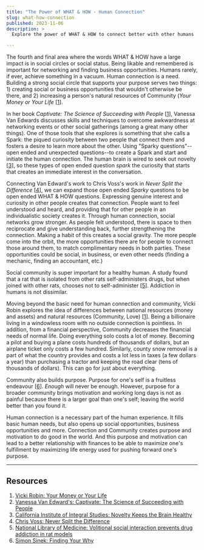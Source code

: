 ```yaml
---
title: "The Power of WHAT & HOW - Human Connection"
slug: what-how-connection
published: 2023-11-06
description: >
  Explore the power of WHAT & HOW to connect better with other humans

---
```


The fourth and final area where the words WHAT & HOW have a large impact is in social circles or social status. Being
likable and remembered is important for networking and finding business opportunities. Humans rarely, if ever, achieve
something in a vacuum. Human connection is a need. Building a strong social circle that supports your purpose serves two
things:  1) creating social or business opportunities that wouldn't otherwise be there, and 2) increasing a person's
natural resources of Community (_Your Money or Your Life_ [[1](https://yourmoneyoryourlife.com/book-summary/)].

In her book _Captivate: The Science of Succeeding with People_ [[1](https://www.scienceofpeople.com/captivate/)],
Vanessa Van Edwards discusses skills and techniques to overcome awkwardness at networking events or other social
gatherings (among a great many other things). One of those tools that she explores is something that she calls a Spark:
the piqued curiosity between two people that connect them and fosters a desire to learn more about the other. Using
"Sparky questions"--open ended and unexpected questions--to create a Spark and start and initiate the human connection.
The human brain is wired to seek out novelty [[3](https://www.ciis.edu/news/novelty-keeps-your-brain-healthy)], so these
types of open ended question _spark_ the curiosity that starts that creates an immediate interest in the conversation.

Connecting Van Edward's work to Chris Voss's work in _Never Split the Difference_
[[4](https://www.blackswanltd.com/never-split-the-difference)], we can expand those open ended _Sparky_ questions to be
open ended WHAT & HOW questions. Expressing genuine interest and curiosity in other people creates that connection.
People want to feel understood and heard, and providing that for other people in an individualistic society creates it.
Through human connection, social networks grow stronger. As people felt understood, there is space to then reciprocate
and give understanding back, further strengthening the connection. Making a habit of this creates a social gravity. The 
more people come into the orbit, the more opportunities there are for people to connect those around them, to match
complimentary needs in both parties. These opportunities could be social, in business, or even other needs (finding a
mechanic, finding an accountant, etc.)

Social community is super important for a healthy human. A study found that a rat that is isolated from other rats
self-administers drugs, but when joined with other rats, chooses not to self-administer
[[5](https://www.ncbi.nlm.nih.gov/pmc/articles/PMC7386559/)]. Addiction in humans is not dissimilar. 

Moving beyond the basic need for human connection and community, Vicki Robin explores the idea of differences between
national resources (money and assets) and natural resources (Community, Love)
[[1](https://yourmoneyoryourlife.com/book-summary/)]. Being a billionaire living in a windowless room with no outside
connection is pointless. In addition, from a financial perspective, Community decreases the financial needs of normal
life. Doing everything solo costs a lot of money. Becoming a pilot and buying a plane costs hundreds of thousands of
dollars, but an airplane ticket only costs a few hundred. Similarly, county snow removal is a part of what the country
provides and costs a lot less in taxes (a few dollars a year) than purchasing a tractor and keeping the road clear (tens
of thousands of dollars). This can go for just about everything.

Community also builds purpose. Purpose for one's self is a fruitless endeavour 
[[6](https://simonsinek.com/books/find-your-why/)]. _Enough_ will never be enough. However, purpose for a broader
community brings motivation and working long days is not as painful because there is a larger goal than one's self;
leaving the world better than you found it.

Human connection is a necessary part of the human experience. It fills basic human needs, but also opens up social
opportunities, business opportunities and more. Connection and Community creates purpose and motivation to do good in
the world. And this purpose and motivation can lead to a better relationship with finances to be able to maximize one's
fulfillment by maximizing life energy used for pushing forward one's purpose.


---

## Resources 

1. [Vicki Robin: Your Money or Your Life](https://yourmoneyoryourlife.com/book-summary/) 
2. [Vanessa Van Edward's: Captivate: The Science of Succeeding with People](https://www.scienceofpeople.com/captivate/)
3. [California Institute of Integral Studies: Novelty Keeps the Brain Healthy](https://www.ciis.edu/news/novelty-keeps-your-brain-healthy)
4. [Chris Voss: Never Split the Difference](https://www.blackswanltd.com/never-split-the-difference)
5. [National Library of Medicine: Volitional social interaction prevents drug addiction in rat models](https://www.ncbi.nlm.nih.gov/pmc/articles/PMC7386559/)
6. [Simon Sinek: Finding Your Why](https://simonsinek.com/books/find-your-why/)
